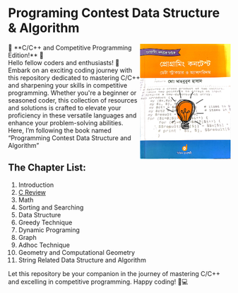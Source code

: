 # Programing Contest Data Structure & Algorithm
<img align="right" src="img/Cover.jpg" width="205" height="260" alt="image" />
🚀 **C/C++ and Competitive Programming Edition!** 🚀</br>
Hello fellow coders and enthusiasts! 👋</br>
Embark on an exciting coding journey with this repository dedicated to mastering C/C++ and sharpening your skills in competitive programming. Whether you're a beginner or seasoned coder, this collection of resources and solutions is crafted to elevate your proficiency in these versatile languages and enhance your problem-solving abilities.</br>
Here, I’m following the book named “Programming Contest Data Structure and Algorithm”

## The Chapter List:

01. Introduction
02. [C Review](https://github.com/sabboshachi/C-Cpp_Practice/tree/main/01.Programing_Contest_DataStructureAndAlgorithm/Chapter_2) 
03. Math
04. Sorting and Searching
05. Data Structure
06. Greedy Technique
07. Dynamic Programing
08. Graph
09. Adhoc Technique
10. Geometry and Computational Geometry
11. String Related Data Structure and Algorithm

Let this repository be your companion in the journey of mastering C/C++ and excelling in competitive programming. Happy coding! 🚀💻
